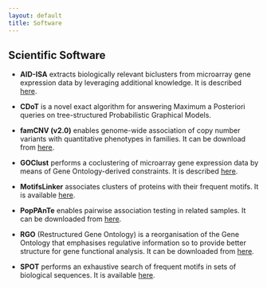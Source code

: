 ```yaml
---
layout: default
title: Software 
---
```


## Scientific Software


- **AID-ISA** extracts biologically relevant biclusters from microarray gene expression data by leveraging additional knowledge. It is described [here](http://compbio.di.unito.it/tools/AID-ISA/index.html).

- **CDoT** is a novel exact algorithm for answering Maximum a Posteriori queries on tree-structured Probabilistic Graphical Models.

- **famCNV (v2.0)** enables genome-wide association of copy number variants with quantitative phenotypes in families. It can be download from [here](http://www.twinsuk.ac.uk/project/famcnv/).

- **GOClust** performs a coclustering of microarray gene expression data by means of Gene Ontology-derived constraints.  It is described [here](http://compbio.di.unito.it/tools/GOClust/index.html).

- **MotifsLinker** associates clusters of proteins with their frequent motifs. It is available [here](http://compbio.di.unito.it/tools/recomb/motifslinker.html).

- **PopPAnTe** enables pairwise association testing in related samples. It can be downloaded from [here](http://www.twinsuk.ac.uk/project/poppante/).

- **RGO** (Restructured Gene Ontology) is a reorganisation of the Gene Ontology that emphasises regulative information so to provide better structure for gene functional analysis. It can be downloaded from [here](http://compbio.di.unito.it/tools/RGO/index.html).

- **SPOT** performs an exhaustive search of frequent motifs in sets of biological sequences. It is available [here](http://compbio.di.unito.it/tools/spot/spot.html).

